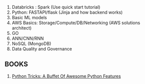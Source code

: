 1. Databricks : Spark (Use quick start tutorial)
2. Python: FASTAPI/flask (Jinja and how backend works)
3. Basic ML models
4. AWS Basics: Storage/Compute/DB/Networking (AWS solutions architect)
5. GO
6. ANN/CNN/RNN
7. NoSQL (MongoDB)
8. Data Quality and Governance



## BOOKS
1. [Python Tricks: A Buffet Of Awesome Python Features](https://www.amazon.in/dp/1775093301?cspi=aafb0a858dea24942ed61ab3f35745f4fdbd0fd3764bc599257757433b1b86e8e77d4e4f439457a758c5e359d65b90d756daba809c1c754958ed1155844275d4&ref_=cm_sw_r__bks_apin_dp_M5B95MKA4R8TQFBCHQEF)